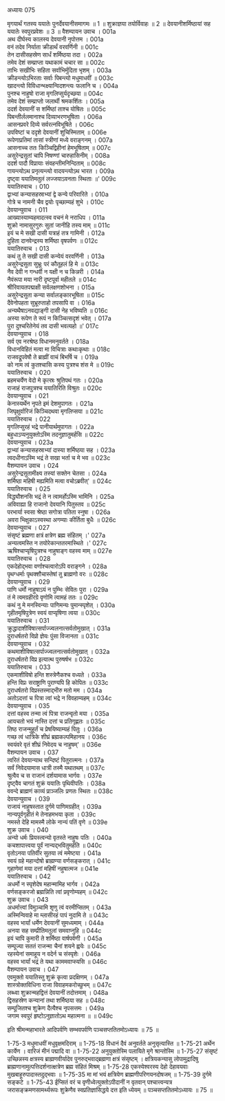 अध्यायः 075

मृगयार्थं गतस्य ययातेः पुनर्देवयानीसमागमः ॥ 1 ॥ शुक्राज्ञया तयोर्विवाहः ॥ 2 ॥ देवयानीशर्मिष्ठायां सह ययातेः स्वपुरप्रवेशः ॥ 3 ॥
वैशम्पायन उवाच ।	001a  
अथ दीर्घस्य कालस्य देवयानी नृपोत्तम ।	001a  
वनं तदेव निर्याता क्रीडार्थं वरवर्णिनी ॥	001c  
तेन दासीसहस्रेण सार्धं शर्मिष्ठया तदा ।	002a  
तमेव देशं सम्प्राप्ता यथाकामं चचार सा ॥	002c  
ताभिः सखीभिः सहिता सर्वाभिर्मुदिता भृशम् ।	003a  
क्रीडन्त्योऽभिरताः सर्वाः पिबन्त्यो मधुमाधवीं ॥	003c  
खादन्त्यो विविधान्भक्ष्यान्विदशन्त्यः फलानि च ।	004a  
पुनश्च नाहुषो राजा मृगलिप्सुर्यदृच्छया ॥	004c  
तमेव देशं सम्प्राप्तो जलार्थी श्रमकर्शितः ।	005a  
ददर्श देवयानीं स शर्मिष्ठां ताश्च योषितः ॥	005c  
पिबन्तीर्ललमानाश्च दिव्याभरणभूषिताः ।	006a  
आसनप्रवरे दिव्ये सर्वरत्नविभूषिते ।	006c  
उपविष्टां च ददृशे देवयानीं शुचिस्मिताम् ॥	006e  
रूपेणाप्रतिमां तासां स्त्रीणां मध्ये वराङ्गनम् ।	007a  
आसनाच्च ततः किञ्चिद्विहीनां हेमभूषिताम् ॥	007c  
असुरेन्द्रसुतां चापि निषण्णां चारुहासिनीम् ।	008a  
ददर्श पादौ विप्रायाः संवहन्तीमनिन्दिताम् ॥	008c  
गायन्त्योऽथ प्रनृत्यन्त्यो वादयन्त्योऽथ भारत ।	009a  
दृष्ट्वा ययातिमतुलं लज्जयाऽवनताः स्थिताः ॥\'	009c  
ययातिरुवाच ।	010  
द्वाभ्यां कन्यासहस्राभ्यां द्वे कन्ये परिवारिते ।	010a  
गोत्रे च नामनी चैव द्वयोः पृच्छाम्यहं शुभे ।	010c  
देवयान्युवाच ।	011  
आख्यास्याम्यहमादत्स्व वचनं मे नराधिप ।	011a  
शुक्रो नामासुरगुरुः सुतां जानीहि तस्य माम् ॥	011c  
इयं च मे सखी दासी यत्राहं तत्र गामिनी ।	012a  
दुहिता दानवेन्द्रस्य शर्मिष्ठा वृषपर्वणः ॥	012c  
ययातिरुवाच ।	013  
कथं तु ते सखी दासी कन्येयं वरवर्णिनी ।	013a  
असुरेन्द्रसुता सुभ्रूः परं कौतूहलं हि मे ॥	013c  
नैव देवी न गन्धर्वी न यक्षी न च किन्नरी ।	014a  
नैवंरूपा मया नारी दृष्टपूर्वा महीतले ॥	014c  
श्रीरिवायतपद्माक्षी सर्वलक्षणशोभना ।	015a  
असुरेन्द्रसुता कन्या सर्वालङ्कारभूषिता ॥	015c  
दैवेनोपहता सुभ्रूरुताहो तपसापि वा ।	016a  
अन्यथैषाऽनवद्याङ्गी दासी नेह भविष्यति ॥	016c  
अस्या रूपेण ते रूपं न किञ्चित्सदृशं भवेत् ।	017a  
पुरा दुश्चरितेनेयं तव दासी भवत्यहो ॥\'	017c  
देवयान्युवाच ।	018  
सर्व एव नरश्रेष्ठ विधानमनुवर्तते ।	018a  
विधानविहितं मत्वा मा विचित्राः कथाःकृथाः ॥	018c  
राजवद्रूपवेषौ ते ब्राह्मीं वाचं बिभर्षि च ।	019a  
को नाम त्वं कुतश्चासि कस्य पुत्रश्च शंस मे ॥	019c  
ययातिरुवाच ।	020  
ब्रहमचर्येण वेदो मे कृत्स्रः श्रुतिपथं गतः ।	020a  
राजाहं राजपुत्रश्च ययातिरिति विश्रुतः ॥	020c  
देवयान्युवाच ।	021  
केनास्यर्थेन नृपते इमं देशमुपागतः ।	021a  
जिघृक्षुर्वारिजं किञ्चिदथवा मृगलिप्सया ॥	021c  
ययातिरुवाच ।	022  
मृगलिप्सुरहं भद्रे पानीयार्थमुपागतः ।	022a  
बहुधाऽप्यनुयुक्तोऽस्मि तदनुज्ञातुमर्हसि ॥	022c  
देवयान्युवाच ।	023a  
द्वाभ्यां कन्यासहस्राभ्यां दास्या शर्मिष्ठया सह ।	023a  
त्वदधीनाऽस्मि भद्रं ते सखा भर्ता च मे भव ॥	023c  
वैशम्पायन उवाच ।	024  
असुरेन्द्रसुतामीक्ष्य तस्यां सक्तेन चेतसा ।	024a  
शर्मिष्ठा महिषी मह्यमिति मत्वा वचोऽब्रवीत्\' ॥	024c  
ययातिरुवाच ।	025  
विद्ध्यौशनसि भद्रं ते न त्वामर्होऽस्मि भामिनि ।	025a  
अविवाह्या हि राजानो देवयानि पितुस्तव ॥	025c  
परभार्या स्वसा श्रेष्ठा सगोत्रा पतिता स्नुषा ।	026a  
अवरा भिक्षुकाऽस्वस्था अगम्याः कीर्तिता बुधैः ॥	026c  
देवयान्युवाच ।	027  
संसृष्टं ब्रह्मणा क्षत्रं क्षत्रेण ब्रह्म संहितम् ।\'	027a  
अन्यत्वमस्ति न तयोरेकान्ततरमास्थिते ।\'	027c  
ऋषिश्चाप्यृषिपुत्रश्च नाहुषाङ्ग वहस्व माम् ॥	027e  
ययातिरुवाच ।	028  
एकदेहोद्भवा वर्णाश्चत्वारोऽपि वराङ्गने ।	028a  
पृथग्धर्माः पृथक्शौचास्तेषां तु ब्राह्मणो वरः ॥	028c  
देवयान्युवाच ।	029  
पाणि धर्मो नाहुषाऽयं न पुम्भिः सेवितः पुरा ।	029a  
तं मे त्वमग्रहीरग्रे वृणोमि त्वामहं ततः ॥	029c  
कथं नु मे मनस्विन्याः पाणिमन्यः पुमान्स्पृशेत् ।	030a  
गृहीतमृषिपुत्रेण स्वयं वाप्यृषिणा त्वया ॥	030c  
ययातिरुवाच ।	031  
क्रुद्धादाशीविषात्सर्पाज्ज्वलनात्सर्वतोमुखात् ।	031a  
दुराधर्षतरो विप्रो ज्ञेयः पुंसा विजानता ॥	031c  
देवयान्युवाच ।	032  
कथमाशीविषात्सर्पाज्ज्वलनात्सर्वतोमुखात् ।	032a  
दुराधर्षतरो विप्र इत्यात्थ पुरुषर्षभ ॥	032c  
ययातिरुवाच ।	033  
एकमाशीविषो हन्ति शस्त्रेणैकश्च वध्यते ।	033a  
हन्ति विप्रः सराष्ट्राणि पुराण्यपि हि कोपितः ॥	033c  
दुराधर्षतरो विप्रस्तस्माद्भीरु मतो मम ।	034a  
अतोऽदत्तां च पित्रा त्वां भद्रे न विवहाम्यहम् ॥	034c  
देवयान्युवाच ।	035  
दत्तां वहस्व तन्मा त्वं पित्रा राजन्वृतो मया ।	035a  
आयचतो भयं नास्ति दत्तां च प्रतिगृह्णतः ॥	035c  
तिष्ठ राजन्मुहूर्तं च प्रेषयिष्याम्यहं पितुः ।	036a  
गच्छ त्वं धात्रिके शीघ्रं ब्रह्मकल्पमिहानय ।	036c  
स्वयंवरे वृतं शीघ्रं निवेदय च नाहुषम्\' ॥	036e  
वैशम्पायन उवाच ।	037  
त्वरितं देवयान्याथ सन्दिष्टं पितुरात्मनः ।	037a  
सर्वं निवेदयामास धात्री तस्मै यथातथम् ॥	037c  
श्रुत्वैव च स राजानं दर्शयामास भार्गवः ।	037e  
दृष्ट्वैव चागतं शुक्रं ययातिः पृथिवीपतिः ।	038a  
ववन्दे ब्राह्मणं काव्यं प्राञ्जलिः प्रणतः स्थितः ॥	038c  
देवयान्युवाच ।	039  
राजायं नाहुषस्तात दुर्गमे पाणिमग्रहीत् ।	039a  
नान्यपूर्वगृहीतं मे तेनाहमभया कृता ।	039c  
नमस्ते देहि मामस्मै लोके नान्यं पतिं वृणे ॥	039e  
शुक्र उवाच ।	040  
अन्यो धर्मः प्रियस्त्वन्यो वृतस्ते नाहुषः पतिः ।	040a  
कचशापात्त्वया पूर्वं नान्यद्भवितुमर्हति ॥	040c  
वृतोऽनया पतिर्वीर सुतया त्वं ममेष्टया ।	041a  
स्वयं ग्रहे महान्दोषो ब्राह्मण्या वर्णसङ्करात् ।	041c  
गृहाणेमां मया दत्तां महिषीं नहुषात्मज ॥	041e  
ययातिरुवाच ।	042  
अधर्मो न स्पृशेदेष महान्मामिह भार्गव ।	042a  
वर्णसङ्करजो ब्रह्मन्निति त्वां प्रवृणोम्यहम् ॥	042c  
शुक्र उवाच ।	043  
अधर्मात्त्वां विमुञ्चामि शृणु त्वं वरमीप्सितम् ।	043a  
अस्मिन्विवाहे मा म्लासीरहं पापं नुदामि ते ॥	043c  
वहस्व भार्यां धर्मेण देवयानीं सुमध्यमाम् ।	044a  
अनया सह सम्प्रीतिमतुलां समवाप्नुहि ॥	044c  
इयं चापि कुमारी ते शर्मिष्ठा वार्षपर्वणी ।	045a  
सम्पूज्या सततं राजन्मा चैनां शयने ह्वयेः ॥	045c  
रहस्येनां समाहूय न वदेर्न च संस्पृशेः ।	046a  
वहस्व भार्यां भद्रं ते यथा काममवाप्स्यसि ॥	046c  
वैशम्पायन उवाच ।	047  
एवमुक्तो ययातिस्तु शुक्रं कृत्वा प्रदक्षिणम् ।	047a  
शास्त्रोक्तविधिना राजा विवाहमकरोच्छुभम् ॥	047c  
लब्ध्वा शुक्रान्महद्वित्तं देवयानीं तदोत्तमाम् ।	048a  
द्विसहस्रेण कन्यानां तथा शर्मिष्ठया सह ॥	048c  
सम्पूजितश्च शुक्रेण दैत्यैश्च नृपसत्तमः ।	049a  
जगाम स्वपुरं हृष्टोऽनुज्ञातोऽथ महात्मना ॥ ॥	049c  

इति श्रीमन्महाभारते आदिपर्वणि सम्भवपर्वणि पञ्चसप्ततितमोऽध्यायः ॥ 75 ॥

1-75-3 मधुमाधवीं मधुवृक्षमदिराम् ॥ 1-75-18 विधानं दैवं अनुवर्तते अनुसृत्यास्ति ॥ 1-75-21 अर्थेन कार्येण । वारिजं मीनं पद्मादि वा ॥ 1-75-22 अनुयुक्तोस्मि पलायिते मृगे श्रान्तोस्मि ॥ 1-75-27 संसृष्टं उच्छिन्नस्य क्षत्रस्य ब्राह्मणवीर्यादेव पुनरुद्भवाद्ब्रह्मणा क्षत्रं संसृष्टम् । क्षत्रियकन्यासु लोपामुद्रादिषु ब्राह्मणानामुत्पत्तिदर्शनात्क्षत्रेण ब्रह्म संहितं मिश्रम् ॥ 1-75-28 एकस्येश्वरस्य देहो देहावयवाः मुखबाहूरुपादास्तदुद्भवाः ॥ 1-75-35 मा मां भयं क्षत्रियेण ब्राह्मणीपरिणयनदोषजम् ॥ 1-75-39 दुर्गमे सङ्कटे ॥ 1-75-43 ईप्सितं वरं च वृणीध्वेत्युक्तोऽपीदानीं न वृतवान् पश्चात्त्वन्यत्र जरासङ्क्रमणसामर्थ्यरूपः शुक्रेणैव स्वप्रतिज्ञासिद्धये दत्त इति ध्येयम् ॥ पञ्चसप्ततितमोऽध्यायः ॥ 75 ॥
